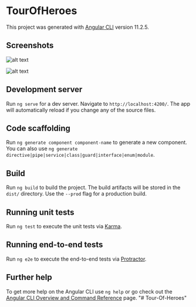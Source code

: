 # TourOfHeroes

This project was generated with [Angular CLI](https://github.com/angular/angular-cli) version 11.2.5.

## Screenshots
![alt text](http://image.noelshack.com/fichiers/2021/12/2/1616508239-screenshot-1.jpg)

![alt text](http://image.noelshack.com/fichiers/2021/12/2/1616508239-screenshot-2.jpg)

## Development server

Run `ng serve` for a dev server. Navigate to `http://localhost:4200/`. The app will automatically reload if you change any of the source files.

## Code scaffolding

Run `ng generate component component-name` to generate a new component. You can also use `ng generate directive|pipe|service|class|guard|interface|enum|module`.

## Build

Run `ng build` to build the project. The build artifacts will be stored in the `dist/` directory. Use the `--prod` flag for a production build.

## Running unit tests

Run `ng test` to execute the unit tests via [Karma](https://karma-runner.github.io).

## Running end-to-end tests

Run `ng e2e` to execute the end-to-end tests via [Protractor](http://www.protractortest.org/).

## Further help

To get more help on the Angular CLI use `ng help` or go check out the [Angular CLI Overview and Command Reference](https://angular.io/cli) page.
"# Tour-Of-Heroes" 
